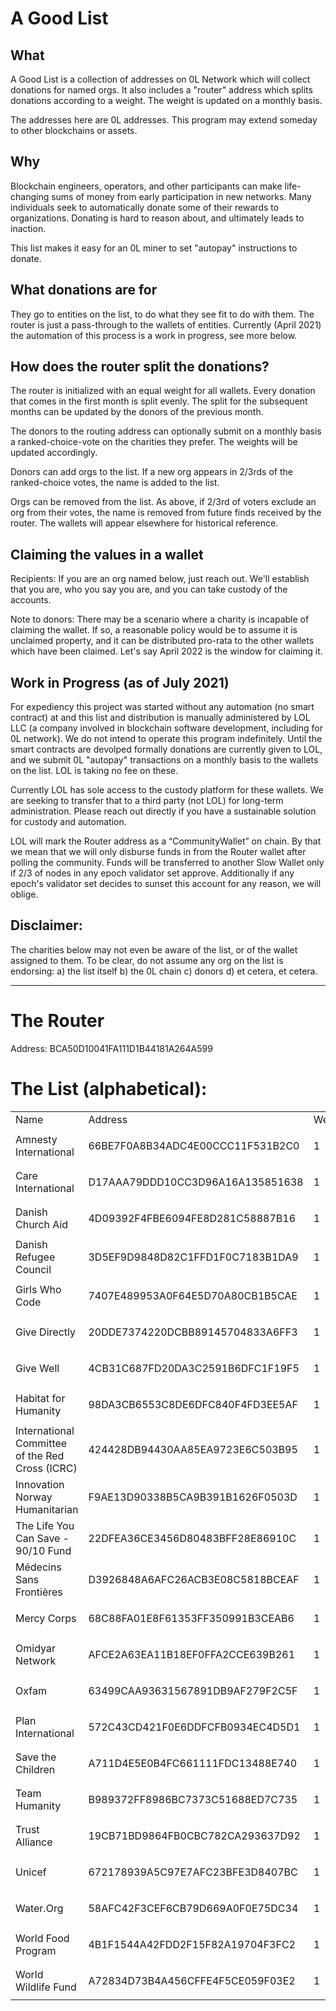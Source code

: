 <h1>A Good List</h1>


<h2>What</h2>

A Good List is a collection of addresses on 0L Network which will collect donations for named orgs. It also includes a
"router" address which splits donations according to a weight. The weight is updated on a monthly basis.

The addresses here are 0L addresses. This program may extend someday to other blockchains or assets.

<h2>Why</h2>


Blockchain engineers, operators, and other participants can make life-changing sums of money from early participation in
new networks. Many individuals seek to automatically donate some of their rewards to organizations. Donating is hard to
reason about, and ultimately leads to inaction.

This list makes it easy for an 0L miner to set "autopay" instructions to donate.

<h2>What donations are for</h2>

They go to entities on the list, to do what they see fit to do with them. The router is just a pass-through to the
wallets of entities. Currently (April 2021) the automation of this process is a work in progress, see more below.

<h2>How does the router split the donations?</h2>

The router is initialized with an equal weight for all wallets. Every donation that comes in the first month is split
evenly. The split for the subsequent months can be updated by the donors of the previous month.

The donors to the routing address can optionally submit on a monthly basis a ranked-choice-vote on the charities they
prefer. The weights will be updated accordingly.

Donors can add orgs to the list. If a new org appears in 2/3rds of the ranked-choice votes, the name is added to the
list.

Orgs can be removed from the list. As above, if 2/3rd of voters exclude an org from their votes, the name is removed
from future finds received by the router. The wallets will appear elsewhere for historical reference.

<h2>Claiming the values in a wallet</h2>

Recipients: If you are an org named below, just reach out. We'll establish that you are, who you say you are, and you
can take custody of the accounts.

Note to donors: There may be a scenario where a charity is incapable of claiming the wallet. If so, a reasonable policy
would be to assume it is unclaimed property, and it can be distributed pro-rata to the other wallets which have been
claimed. Let's say April 2022 is the window for claiming it.

<h2>Work in Progress (as of July 2021)</h2>

For expediency this project was started without any automation (no smart contract) at and this list and distribution is
manually administered by LOL LLC (a company involved in blockchain software development, including for 0L network). We
do not intend to operate this program indefinitely. Until the smart contracts are devolped formally donations are
currently given to LOL, and we submit 0L "autopay" transactions on a monthly basis to the wallets on the list. LOL is
taking no fee on these.

Currently LOL has sole access to the custody platform for these wallets. We are seeking to transfer that to a third
party (not LOL) for long-term administration. Please reach out directly if you have a sustainable solution for custody
and automation.

LOL will mark the Router address as a “CommunityWallet” on chain. By that we mean that we will only disburse funds in from the Router wallet after polling the community. Funds will be transferred to another Slow Wallet only if 2/3 of nodes in any epoch validator set approve. Additionally if any epoch's validator set decides to sunset this account for any reason, we will oblige.

<h2>Disclaimer: </h2>

The charities below may not even be aware of the list, or of the wallet assigned to them. To be clear, do not assume any
org on the list is endorsing: a) the list itself b) the 0L chain c) donors d) et cetera, et cetera.


---------

<h1>The Router </h1>

Address: BCA50D10041FA111D1B44181A264A599

<h1>The List (alphabetical):</h1>

<table>
  <tr>
    <td>Name
    </td>
    <td>Address
    </td>
    <td>Weight
    </td>
  </tr>

  <tr>
    <td>Amnesty International
    </td>
    <td>66BE7F0A8B34ADC4E00CCC11F531B2C0
    </td>
    <td>
      <p>1</p>
    </td>
  </tr>

  <tr>
    <td>Care International
    </td>
    <td>D17AAA79DDD10CC3D96A16A135851638
    </td>
    <td>
      <p>1</p>
    </td>
  </tr>

  <tr>
    <td>Danish Church Aid
    </td>
    <td>4D09392F4FBE6094FE8D281C58887B16
    </td>
    <td>
      <p>1</p>
    </td>
  </tr>

  <tr>
    <td>Danish Refugee Council
    </td>
    <td>3D5EF9D9848D82C1FFD1F0C7183B1DA9
    </td>
    <td>
      <p>1</p>
    </td>
  </tr>

  <tr>
    <td>Girls Who Code
    </td>
    <td>7407E489953A0F64E5D70A80CB1B5CAE
    </td>
    <td>
      <p>1</p>
    </td>
  </tr>

  <tr>
    <td>Give Directly
    </td>
    <td>20DDE7374220DCBB89145704833A6FF3
    </td>
    <td>
      <p>1</p>
    </td>
  </tr>

  <tr>
    <td>Give Well
    </td>
    <td>4CB31C687FD20DA3C2591B6DFC1F19F5
    </td>
    <td>
      <p>1</p>
    </td>
  </tr>

  <tr>
    <td>Habitat for Humanity
    </td>
    <td>98DA3CB6553C8DE6DFC840F4FD3EE5AF
    </td>
    <td>
      <p>1</p>
    </td>
  </tr>

  <tr>
    <td>International Committee of the Red Cross (ICRC)
    </td>
    <td>424428DB94430AA85EA9723E6C503B95
    </td>
    <td>
      <p>1</p>
    </td>
  </tr>

  <tr>
    <td>Innovation Norway Humanitarian
    </td>
    <td>F9AE13D90338B5CA9B391B1626F0503D
    </td>
    <td>
      <p>1</p>
    </td>
  </tr>

  <tr>
    <td>The Life You Can Save - 90/10 Fund
    </td>
    <td>22DFEA36CE3456D80483BFF28E86910C
    </td>
    <td>
      <p>1</p>
    </td>
  </tr>

  <tr>
    <td>Médecins Sans Frontières
    </td>
    <td>D3926848A6AFC26ACB3E08C5818BCEAF
    </td>
    <td>
      <p>1</p>
    </td>
  </tr>

  <tr>
    <td>Mercy Corps
    </td>
    <td>68C88FA01E8F61353FF350991B3CEAB6
    </td>
    <td>
      <p>1</p>
    </td>
  </tr>

  <tr>
    <td>Omidyar Network
    </td>
    <td>AFCE2A63EA11B18EF0FFA2CCE639B261
    </td>
    <td>
      <p>1</p>
    </td>
  </tr>

  <tr>
    <td>Oxfam
    </td>
    <td>63499CAA93631567891DB9AF279F2C5F
    </td>
    <td>
      <p>1</p>
    </td>
  </tr>

  <tr>
    <td>Plan International
    </td>
    <td>572C43CD421F0E6DDFCFB0934EC4D5D1
    </td>
    <td>
      <p>1</p>
    </td>
  </tr>

  <tr>
    <td>Save the Children
    </td>
    <td>A711D4E5E0B4FC661111FDC13488E740
    </td>
    <td>
      <p>1</p>
    </td>
  </tr>

  <tr>
    <td>Team Humanity
    </td>
    <td>B989372FF8986BC7373C51688ED7C735
    </td>
    <td>
      <p>1</p>
    </td>
  </tr>
  
   <tr>
    <td>Trust Alliance
    </td>
    <td>19CB71BD9864FB0CBC782CA293637D92
    </td>
    <td>
      <p>1</p>
    </td>
  </tr>

  <tr>
    <td>Unicef
    </td>
    <td>672178939A5C97E7AFC23BFE3D8407BC
    </td>
    <td>
      <p>1</p>
    </td>
  </tr>

  <tr>
    <td>Water.Org
    </td>
    <td>58AFC42F3CEF6CB79D669A0F0E75DC34
    </td>
    <td>
      <p>1</p>
    </td>
  </tr>

  <tr>
    <td>World Food Program
    </td>
    <td>4B1F1544A42FDD2F15F82A19704F3FC2
    </td>
    <td>
      <p>
        1</p>
    </td>
  </tr>

  <tr>
    <td>World Wildlife Fund
    </td>
    <td>A72834D73B4A456CFFE4F5CE059F03E2
    </td>
    <td>
      <p>1</p>
    </td>
  </tr>
</table>
